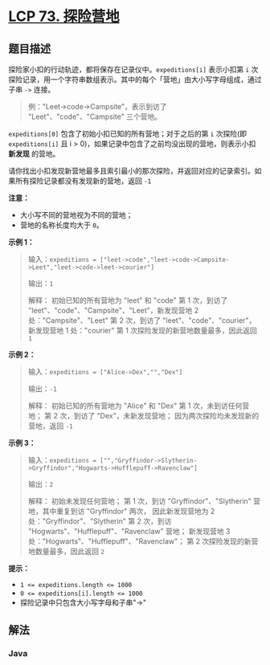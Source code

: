 # [LCP 73. 探险营地](https://leetcode.cn/problems/0Zeoeg)

## 题目描述



探险家小扣的行动轨迹，都将保存在记录仪中。`expeditions[i]` 表示小扣第 `i` 次探险记录，用一个字符串数组表示。其中的每个「营地」由大小写字母组成，通过子串 `->` 连接。

> 例："Leet->code->Campsite"，表示到访了 "Leet"、"code"、"Campsite" 三个营地。

`expeditions[0]` 包含了初始小扣已知的所有营地；对于之后的第 `i` 次探险(即 `expeditions[i]` 且 i > 0)，如果记录中包含了之前均没出现的营地，则表示小扣 **新发现** 的营地。

请你找出小扣发现新营地最多且索引最小的那次探险，并返回对应的记录索引。如果所有探险记录都没有发现新的营地，返回 `-1`

**注意：**

-   大小写不同的营地视为不同的营地；
-   营地的名称长度均大于 `0`。

**示例 1：**

> 输入：`expeditions = ["leet->code","leet->code->Campsite->Leet","leet->code->leet->courier"]`
>
> 输出：`1`
>
> 解释：
> 初始已知的所有营地为 "leet" 和 "code"
> 第 1 次，到访了 "leet"、"code"、"Campsite"、"Leet"，新发现营地 2 处："Campsite"、"Leet"
> 第 2 次，到访了 "leet"、"code"、"courier"，新发现营地 1 处："courier"
> 第 1 次探险发现的新营地数量最多，因此返回 `1`

**示例 2：**

> 输入：`expeditions = ["Alice->Dex","","Dex"]`
>
> 输出：`-1`
>
> 解释：
> 初始已知的所有营地为 "Alice" 和 "Dex"
> 第 1 次，未到访任何营地；
> 第 2 次，到访了 "Dex"，未新发现营地；
> 因为两次探险均未发现新的营地，返回 `-1`

**示例 3：**

> 输入：`expeditions = ["","Gryffindor->Slytherin->Gryffindor","Hogwarts->Hufflepuff->Ravenclaw"]`
>
> 输出：`2`
>
> 解释：
> 初始未发现任何营地；
> 第 1 次，到访 "Gryffindor"、"Slytherin" 营地，其中重复到访 "Gryffindor" 两次，
> 因此新发现营地为 2 处："Gryffindor"、"Slytherin"
> 第 2 次，到访 "Hogwarts"、"Hufflepuff"、"Ravenclaw" 营地；
> 新发现营地 3 处："Hogwarts"、"Hufflepuff"、"Ravenclaw"；
> 第 2 次探险发现的新营地数量最多，因此返回 `2`

**提示：**

-   `1 <= expeditions.length <= 1000`
-   `0 <= expeditions[i].length <= 1000`
-   探险记录中只包含大小写字母和子串"->"

## 解法

### **Java**

```java

```
